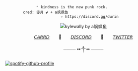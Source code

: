                   ❝ kindness is the new punk rock.
            cred: 赤月 💕 + a飒飒鱼
                             ✧ https://discord.gg/durin
<p align="center">
  <img src="https://media.discordapp.net/attachments/905483080641417281/1398588840846954559/azZlSjJrYkg3YzNaNmJLK1d0UVlSSEFaWUxqdmhFYWpUbmswTlh6aisvdz0.jpg?ex=6885e8dc&is=6884975c&hm=030c0fad54306551668f2453eb1f684369eff9a44355b25776ae07300e20f76c&=&format=webp&width=1353&height=837" alt="kylewally by a飒飒鱼"/>
</p>
<p align=center><a href=https://gotham.crd.co>𝘊𝘈𝘙𝘙𝘋</a> ㅤㅤ🦇ㅤㅤ <a href=https://discord.com/users/711223236880236585/>𝘋𝘐𝘚𝘊𝘖𝘙𝘋</a> ㅤㅤ🦇ㅤㅤ <a href=https://x.com/anxagrs>𝘛𝘞𝘐𝘛𝘛𝘌𝘙</a> </p>
<p align=center>──── ↭༒↭ ────</a> </p>

[![spotify-github-profile](https://spotify-github-profile.kittinanx.com/api/view?uid=xiodtyohsqxh1d8aejzoivtzz&cover_image=true&theme=novatorem&show_offline=false&background_color=000000&interchange=false&bar_color=a6e17f&bar_color_cover=true)](https://github.com/kittinan/spotify-github-profile)
